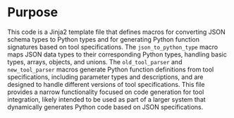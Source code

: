 # Purpose
This code is a Jinja2 template file that defines macros for converting JSON schema types to Python types and for generating Python function signatures based on tool specifications. The `json_to_python_type` macro maps JSON data types to their corresponding Python types, handling basic types, arrays, objects, and unions. The `old_tool_parser` and `new_tool_parser` macros generate Python function definitions from tool specifications, including parameter types and descriptions, and are designed to handle different versions of tool specifications. This file provides a narrow functionality focused on code generation for tool integration, likely intended to be used as part of a larger system that dynamically generates Python code based on JSON specifications.
